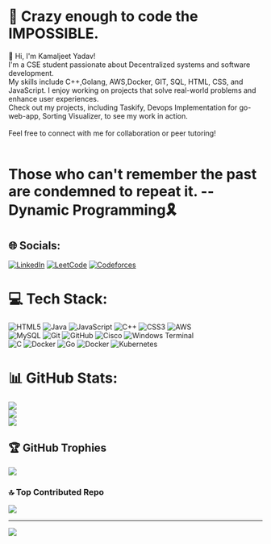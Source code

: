 # 💫 Crazy enough to code the IMPOSSIBLE.
👋 Hi, I'm Kamaljeet Yadav!<br>I'm a CSE student passionate about Decentralized systems and software development. <br>My skills include C++,Golang, AWS,Docker, GIT, SQL, HTML, CSS, and JavaScript. I enjoy working on projects that solve real-world problems and enhance user experiences.<br> Check out my projects, including Taskify, Devops Implementation for go-web-app, Sorting Visualizer, to see my work in action.<br><br>Feel free to connect with me for collaboration or peer tutoring!<br><br>
# Those who can't remember the past are condemned to repeat it. --Dynamic Programming🎗️

## 🌐 Socials:
[![LinkedIn](https://img.shields.io/badge/LinkedIn-%230077B5.svg?logo=linkedin&logoColor=white)](https://linkedin.com/in/kamaljeet-yadav) 
[![LeetCode](https://img.shields.io/badge/LeetCode-%2300A2C3.svg?logo=leetcode&logoColor=white)](https://leetcode.com/u/Kamaljeet_yadav/)
[![Codeforces](https://img.shields.io/badge/Codeforces-%23F79F1A.svg?logo=codeforces&logoColor=white)](https://codeforces.com/profile/kamaljeet_01)



# 💻 Tech Stack:
![HTML5](https://img.shields.io/badge/html5-%23E34F26.svg?style=plastic&logo=html5&logoColor=white) ![Java](https://img.shields.io/badge/java-%23ED8B00.svg?style=plastic&logo=openjdk&logoColor=white) ![JavaScript](https://img.shields.io/badge/javascript-%23323330.svg?style=plastic&logo=javascript&logoColor=%23F7DF1E) ![C++](https://img.shields.io/badge/c++-%2300599C.svg?style=plastic&logo=c%2B%2B&logoColor=white) ![CSS3](https://img.shields.io/badge/css3-%231572B6.svg?style=plastic&logo=css3&logoColor=white) ![AWS](https://img.shields.io/badge/AWS-%23FF9900.svg?style=plastic&logo=amazon-aws&logoColor=white)<br> ![MySQL](https://img.shields.io/badge/mysql-4479A1.svg?style=plastic&logo=mysql&logoColor=white) ![Git](https://img.shields.io/badge/git-%23F05033.svg?style=plastic&logo=git&logoColor=white) ![GitHub](https://img.shields.io/badge/github-%23121011.svg?style=plastic&logo=github&logoColor=white) ![Cisco](https://img.shields.io/badge/cisco-%23049fd9.svg?style=plastic&logo=cisco&logoColor=black) ![Windows Terminal](https://img.shields.io/badge/Windows%20Terminal-%234D4D4D.svg?style=plastic&logo=windows-terminal&logoColor=white) <br>![C](https://img.shields.io/badge/c-%2300599C.svg?style=plastic&logo=c&logoColor=white)
![Docker](https://img.shields.io/badge/docker-%23F05033.svg?style=plastic&logo=docker&logoColor=white) ![Go](https://img.shields.io/badge/go-%2300599C.svg?style=plastic&logo=go&logoColor=white)
![Docker](https://img.shields.io/badge/docker-%2300599C.svg?style=plastic&logo=docker&logoColor=white) ![Kubernetes](https://img.shields.io/badge/kubernetes-%2300599C.svg?style=plastic&logo=kubernetes&logoColor=white)
# 📊 GitHub Stats:
![](https://github-readme-stats.vercel.app/api?username=Kamaljeet-01&theme=vue&hide_border=false&include_all_commits=false&count_private=false)<br/>
![](https://github-readme-streak-stats.herokuapp.com/?user=Kamaljeet-01&theme=vue&hide_border=false)<br/>
![](https://github-readme-stats.vercel.app/api/top-langs/?username=Kamaljeet-01&theme=vue&hide_border=false&include_all_commits=false&count_private=false&layout=compact)

## 🏆 GitHub Trophies
![](https://github-profile-trophy.vercel.app/?username=Kamaljeet-01&theme=vue&no-frame=false&no-bg=false&margin-w=4)

### 🔝 Top Contributed Repo
![](https://github-contributor-stats.vercel.app/api?username=Kamaljeet-01&limit=5&theme=dark&combine_all_yearly_contributions=true)

---
[![](https://visitcount.itsvg.in/api?id=Kamaljeet-01&icon=5&color=3)](https://visitcount.itsvg.in)

<!-- Proudly created with GPRM ( https://gprm.itsvg.in ) -->
